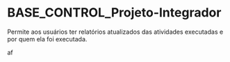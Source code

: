 # BASE_CONTROL_Projeto-Integrador
Permite aos usuários ter relatórios atualizados das atividades executadas e por quem ela foi executada.

af
